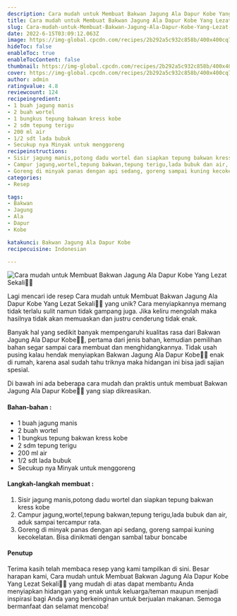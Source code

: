 ```yaml
---
description: Cara mudah untuk Membuat Bakwan Jagung Ala Dapur Kobe Yang Lezat Sekali"
title: Cara mudah untuk Membuat Bakwan Jagung Ala Dapur Kobe Yang Lezat Sekali
slug: Cara-mudah-untuk-Membuat-Bakwan-Jagung-Ala-Dapur-Kobe-Yang-Lezat-Sekali
date: 2022-6-15T03:09:12.063Z
image: https://img-global.cpcdn.com/recipes/2b292a5c932c858b/400x400cq70/photo.jpg
hideToc: false
enableToc: true
enableTocContent: false
thumbnail: https://img-global.cpcdn.com/recipes/2b292a5c932c858b/400x400cq70/photo.jpg
cover: https://img-global.cpcdn.com/recipes/2b292a5c932c858b/400x400cq70/photo.jpg
author: admin
ratingvalue: 4.8
reviewcount: 124
recipeingredient:
- 1 buah jagung manis
- 2 buah wortel
- 1 bungkus tepung bakwan kress kobe
- 2 sdm tepung terigu
- 200 ml air
- 1/2 sdt lada bubuk
- Secukup nya Minyak untuk menggoreng
recipeinstructions:
- Sisir jagung manis,potong dadu wortel dan siapkan tepung bakwan kress kobe
- Campur jagung,wortel,tepung bakwan,tepung terigu,lada bubuk dan air, aduk sampai tercampur rata.
- Goreng di minyak panas dengan api sedang, goreng sampai kuning kecokelatan. Bisa dinikmati dengan sambal tabur boncabe
categories:
- Resep

tags:
- Bakwan
- Jagung
- Ala
- Dapur
- Kobe

katakunci: Bakwan Jagung Ala Dapur Kobe
recipecuisine: Indonesian

---
```


![Cara mudah untuk Membuat Bakwan Jagung Ala Dapur Kobe Yang Lezat Sekali👩‍🍳](https://img-global.cpcdn.com/recipes/2b292a5c932c858b/400x400cq70/photo.jpg)

Lagi mencari ide resep Cara mudah untuk Membuat Bakwan Jagung Ala Dapur Kobe Yang Lezat Sekali👩‍🍳 yang unik? Cara menyiapkannya memang tidak terlalu sulit namun tidak gampang juga. Jika keliru mengolah maka hasilnya tidak akan memuaskan dan justru cenderung tidak enak.

Banyak hal yang sedikit banyak mempengaruhi kualitas rasa dari Bakwan Jagung Ala Dapur Kobe👩‍🍳, pertama dari jenis bahan, kemudian pemilihan bahan segar sampai cara membuat dan menghidangkannya. Tidak usah pusing kalau hendak menyiapkan Bakwan Jagung Ala Dapur Kobe👩‍🍳 enak di rumah, karena asal sudah tahu triknya maka hidangan ini bisa jadi sajian spesial.

Di bawah ini ada beberapa cara mudah dan praktis untuk membuat Bakwan Jagung Ala Dapur Kobe👩‍🍳 yang siap dikreasikan.

<!--inarticleads1-->

#### Bahan-bahan :

- 1 buah jagung manis
- 2 buah wortel
- 1 bungkus tepung bakwan kress kobe
- 2 sdm tepung terigu
- 200 ml air
- 1/2 sdt lada bubuk
- Secukup nya Minyak untuk menggoreng

<!--inarticleads2-->

#### Langkah-langkah membuat :

1. Sisir jagung manis,potong dadu wortel dan siapkan tepung bakwan kress kobe
1. Campur jagung,wortel,tepung bakwan,tepung terigu,lada bubuk dan air, aduk sampai tercampur rata.
1. Goreng di minyak panas dengan api sedang, goreng sampai kuning kecokelatan. Bisa dinikmati dengan sambal tabur boncabe

#### Penutup

Terima kasih telah membaca resep yang kami tampilkan di sini. Besar harapan kami, Cara mudah untuk Membuat Bakwan Jagung Ala Dapur Kobe Yang Lezat Sekali👩‍🍳 yang mudah di atas dapat membantu Anda menyiapkan hidangan yang enak untuk keluarga/teman maupun menjadi inspirasi bagi Anda yang berkeinginan untuk berjualan makanan. Semoga bermanfaat dan selamat mencoba!